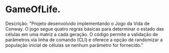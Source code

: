 # GameOfLife.

Descrição:
"Projeto desenvolvido implementando o Jogo da Vida de Conway. O jogo segue quatro regras básicas para determinar o estado das células em uma matriz a cada geração. O código permite a validação de parâmetros via linha de comando (CLI) e oferece a opção de randomizar a população inicial de células se nenhum parâmetro for fornecido."


